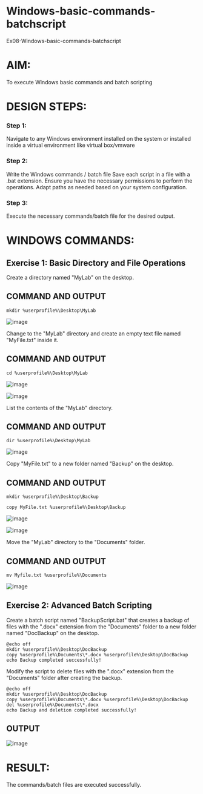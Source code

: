 
# Windows-basic-commands-batchscript
Ex08-Windows-basic-commands-batchscript



# AIM:
To execute Windows basic commands and batch scripting

# DESIGN STEPS:

### Step 1:

Navigate to any Windows environment installed on the system or installed inside a virtual environment like virtual box/vmware 

### Step 2:

Write the Windows commands / batch file
Save each script in a file with a .bat extension.
Ensure you have the necessary permissions to perform the operations.
Adapt paths as needed based on your system configuration.
### Step 3:

Execute the necessary commands/batch file for the desired output. 




# WINDOWS COMMANDS:
## Exercise 1: Basic Directory and File Operations
Create a directory named "MyLab" on the desktop.

## COMMAND AND OUTPUT
```
mkdir %userprofile%\Desktop\MyLab
```
![image](https://github.com/HareeshrajaR/Windows-basic-commands-batchscript/assets/144870459/cb3eb77e-19eb-4685-8d73-f957d261233b)

Change to the "MyLab" directory and create an empty text file named "MyFile.txt" inside it.
## COMMAND AND OUTPUT
```
cd %userprofile%\Desktop\MyLab
```
![image](https://github.com/HareeshrajaR/Windows-basic-commands-batchscript/assets/144870459/4d29f61c-0e88-42cf-872e-b1ff09202912)


![image](https://github.com/HareeshrajaR/Windows-basic-commands-batchscript/assets/144870459/637c9afc-cecf-406f-a9ef-dcf61c75f411)



List the contents of the "MyLab" directory.
## COMMAND AND OUTPUT
```
dir %userprofile%\Desktop\MyLab
```
![image](https://github.com/HareeshrajaR/Windows-basic-commands-batchscript/assets/144870459/d4197033-9d04-4550-8513-0248fc20144c)


Copy "MyFile.txt" to a new folder named "Backup" on the desktop.
## COMMAND AND OUTPUT
```
mkdir %userprofile%\Desktop\Backup

copy MyFile.txt %userprofile%\Desktop\Backup
```

![image](https://github.com/HareeshrajaR/Windows-basic-commands-batchscript/assets/144870459/8bc9e2ac-0919-477b-b025-39a945f7afb2)


![image](https://github.com/HareeshrajaR/Windows-basic-commands-batchscript/assets/144870459/fefdde05-4d84-46ee-9135-d1d3c9b7e77c)


Move the "MyLab" directory to the "Documents" folder.

## COMMAND AND OUTPUT
```
mv Myfile.txt %userprofile%\Documents
```
![image](https://github.com/HareeshrajaR/Windows-basic-commands-batchscript/assets/144870459/2cfa13a1-6152-4f01-bbe4-4a310c0409a9)



## Exercise 2: Advanced Batch Scripting
Create a batch script named "BackupScript.bat" that creates a backup of files with the ".docx" extension from the "Documents" folder to a new folder named "DocBackup" on the desktop.
```
@echo off
mkdir %userprofile%\Desktop\DocBackup
copy %userprofile%\Documents\*.docx %userprofile%\Desktop\DocBackup
echo Backup completed successfully!
```
Modify the script to delete files with the ".docx" extension from the "Documents" folder after creating the backup.
```
@echo off
mkdir %userprofile%\Desktop\DocBackup
copy %userprofile%\Documents\*.docx %userprofile%\Desktop\DocBackup
del %userprofile%\Documents\*.docx
echo Backup and deletion completed successfully!
```

## OUTPUT
![image](https://github.com/HareeshrajaR/Windows-basic-commands-batchscript/assets/144870459/4a712e59-e8ca-47c3-880d-670aa06d9450)

# RESULT:
The commands/batch files are executed successfully.

